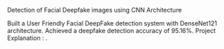 Detection of Facial Deepfake images using CNN Architecture

Built a User Friendly Facial DeepFake detection system with DenseNet121 architecture.
Achieved a deepfake detection accuracy of 95.16%.
Project Explanation :
. 

